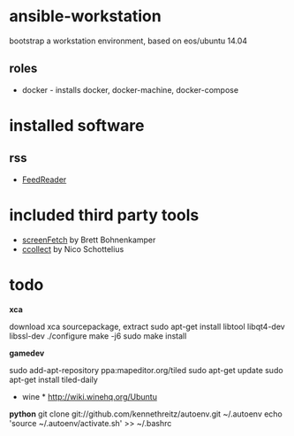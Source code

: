 # ansible-workstation
bootstrap a workstation environment, based on eos/ubuntu 14.04

## roles
* docker - installs docker, docker-machine, docker-compose

# installed software
## rss
* [FeedReader](https://jangernert.github.io/feedreader/)

# included third party tools
* [screenFetch](https://github.com/KittyKatt/screenFetch) by Brett Bohnenkamper
* [ccollect](http://www.nico.schottelius.org/software/ccollect/) by Nico Schottelius

# todo

**xca**

download xca sourcepackage, extract
sudo apt-get install libtool libqt4-dev libssl-dev
./configure
make -j6
sudo make install

**gamedev**

sudo add-apt-repository ppa:mapeditor.org/tiled
sudo apt-get update
sudo apt-get install tiled-daily

* wine *
http://wiki.winehq.org/Ubuntu


**python**
git clone git://github.com/kennethreitz/autoenv.git ~/.autoenv
echo 'source ~/.autoenv/activate.sh' >> ~/.bashrc



